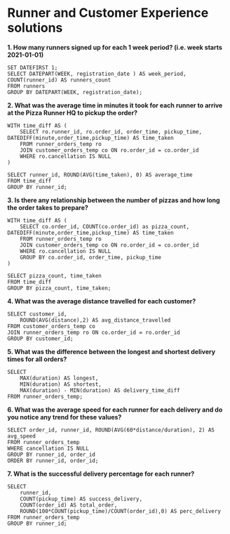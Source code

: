 # Runner and Customer Experience solutions

**1. How many runners signed up for each 1 week period? (i.e. week starts 2021-01-01)**
```
SET DATEFIRST 1;
SELECT DATEPART(WEEK, registration_date ) AS week_period, COUNT(runner_id) AS runners_count
FROM runners
GROUP BY DATEPART(WEEK, registration_date);
```

**2. What was the average time in minutes it took for each runner to arrive at the Pizza Runner HQ to pickup the order?**
```
WITH time_diff AS (
	SELECT ro.runner_id, ro.order_id, order_time, pickup_time, DATEDIFF(minute,order_time,pickup_time) AS time_taken
	FROM runner_orders_temp ro
	JOIN customer_orders_temp co ON ro.order_id = co.order_id
	WHERE ro.cancellation IS NULL
)

SELECT runner_id, ROUND(AVG(time_taken), 0) AS average_time
FROM time_diff
GROUP BY runner_id;
```

**3. Is there any relationship between the number of pizzas and how long the order takes to prepare?**
```
WITH time_diff AS (
	SELECT co.order_id, COUNT(co.order_id) as pizza_count, DATEDIFF(minute,order_time,pickup_time) AS time_taken
	FROM runner_orders_temp ro
	JOIN customer_orders_temp co ON ro.order_id = co.order_id
	WHERE ro.cancellation IS NULL
	GROUP BY co.order_id, order_time, pickup_time
)

SELECT pizza_count, time_taken 
FROM time_diff
GROUP BY pizza_count, time_taken;
```

**4. What was the average distance travelled for each customer?**
```
SELECT customer_id, 
	ROUND(AVG(distance),2) AS avg_distance_travelled
FROM customer_orders_temp co
JOIN runner_orders_temp ro ON co.order_id = ro.order_id
GROUP BY customer_id;
```

**5. What was the difference between the longest and shortest delivery times for all orders?**
```
SELECT 
	MAX(duration) AS longest, 
	MIN(duration) AS shortest,
	MAX(duration) - MIN(duration) AS delivery_time_diff 
FROM runner_orders_temp;
```

**6. What was the average speed for each runner for each delivery and do you notice any trend for these values?**
```
SELECT order_id, runner_id, ROUND(AVG(60*distance/duration), 2) AS avg_speed
FROM runner_orders_temp
WHERE cancellation IS NULL
GROUP BY runner_id, order_id
ORDER BY runner_id, order_id;
```

**7. What is the successful delivery percentage for each runner?**
```
SELECT 
	runner_id,
    COUNT(pickup_time) AS success_delivery,
    COUNT(order_id) AS total_order,
    ROUND(100*COUNT(pickup_time)/COUNT(order_id),0) AS perc_delivery
FROM runner_orders_temp
GROUP BY runner_id;
```
